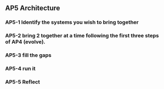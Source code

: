 ## AP5 Architecture

### AP5-1 Identify the systems you wish to bring together

### AP5-2 bring 2 together at a time following the first three steps of AP4 (evolve).

### AP5-3 fill the gaps

### AP5-4 run it

### AP5-5 Reflect


<!--## Evolutionary Search - similar to AP4...

#### AP5-1 Identify ‘genes’ on other ‘species’ that are closely related to your artefact using ‘comparative biology’

![Step 08](/Agile/img/Methodology/08.PNG)

#### AP5-2 Having mapped the stages then we can then work out the evolution of the artefact

![Step 09](/Agile/img/Methodology/09.PNG)

#### AP5-3 Having mapped the stages then we can then work out the evolution of the artefact
![Step 10](/Agile/img/Methodology/09.PNG) -->
